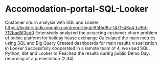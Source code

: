 # Accomodation-portal-SQL-Looker
Customer churn analysis with SQL and Looker
https://lookerstudio.google.com/reporting/c9f45d8a-1471-43c4-b76d-712bad5f3cd0
Extensively analyzed the occurring customer churn problem of online platform for holiday
house exchange
Calculated the main metrics using SQL and Big Query
Created dashboards for main results visualization in Looker
Successfully cooperated in a remote team of 4, we used SQL, Python, dbt and Looker to
Peached the results during public Demo Day: recording of a presentation (2:34)
